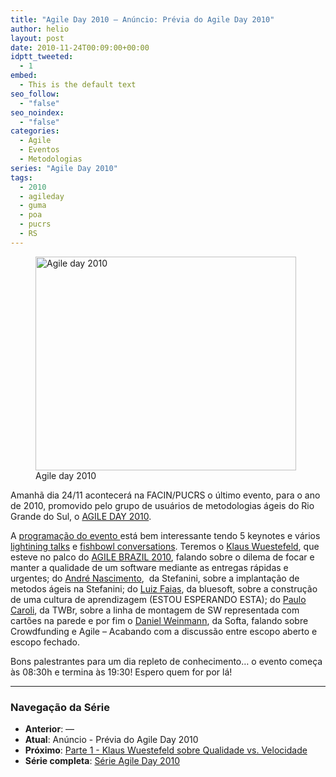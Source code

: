 ```yaml
---
title: "Agile Day 2010 – Anúncio: Prévia do Agile Day 2010"
author: helio
layout: post
date: 2010-11-24T00:09:00+00:00
idptt_tweeted:
  - 1
embed:
  - This is the default text
seo_follow:
  - "false"
seo_noindex:
  - "false"
categories:
  - Agile
  - Eventos
  - Metodologias
series: "Agile Day 2010"
tags:
  - 2010
  - agileday
  - guma
  - poa
  - pucrs
  - RS
---
```


<figure id="attachment_217" style="width: 417px" class="wp-caption aligncenter">
<img class="size-full wp-image-217" src="/uploads/2010/11/agileday2010.jpg" alt="Agile day 2010" width="417" height="342" srcset="/uploads/2010/11/agileday2010.jpg 417w, /uploads/2010/11/agileday2010-300x246.jpg 300w" sizes="(max-width: 417px) 100vw, 417px" />
<figcaption class="wp-caption-text">Agile day 2010</figcaption>
</figure>
Amanhã dia 24/11 acontecerá na FACIN/PUCRS o último evento, para o ano de 2010, promovido pelo grupo de usuários de metodologias ágeis do Rio Grande do Sul, o <a title="AGILEDAY 2010" href="http://sites.google.com/site/agileday2010/" target="_blank">AGILE DAY 2010</a>.

A <a title="Programação" href="http://sites.google.com/site/agileday2010/Home/programacao" target="_self">programação do evento </a>está bem interessante tendo 5 keynotes e vários <a title="Lightining talk" href="http://en.wikipedia.org/wiki/Lightning_Talk" target="_blank">lightining talks</a> e <a title="Fishbowl conversation" href="http://en.wikipedia.org/wiki/Fishbowl_(conversation)" target="_self">fishbowl conversations</a>. Teremos o <a title="Klaus" href="http://twitter.com/klauswuestefeld" target="_blank">Klaus Wuestefeld</a>, que esteve no palco do <a title="AGILE BRAZIL2010" href="http://www.agilebrazil.com/2010/pt/index.html" target="_blank">AGILE BRAZIL 2010</a>, falando sobre o dilema de focar e manter a qualidade de um software mediante as entregas rápidas e urgentes; do <a title="André Nascimento" href="http://twitter.com/alnascimento" target="_blank">André Nascimento</a>,  da Stefanini, sobre a implantação de metodos ágeis na Stefanini; do <a title="Luiz Faias" href="http://twitter.com/luizfaias" target="_blank">Luiz Faias</a>, da bluesoft, sobre a construção de uma cultura de aprendizagem (ESTOU ESPERANDO ESTA); do <a title="Paulo Caroli" href="http://twitter.com/paulocaroli" target="_blank">Paulo Caroli</a>, da TWBr, sobre a linha de montagem de SW representada com cartões na parede e por fim o <a title="DAniel Weinmann" href="http://twitter.com/danielweinmann" target="_blank">Daniel Weinmann</a>, da Softa, falando sobre Crowdfunding e Agile &#8211; Acabando com a discussão entre escopo aberto e escopo fechado.

Bons palestrantes para um dia repleto de conhecimento… o evento começa às 08:30h e termina às 19:30! Espero quem for por lá!

---

### **Navegação da Série**

- **Anterior**: —
- **Atual**: Anúncio - Prévia do Agile Day 2010
- **Próximo**: [Parte 1 - Klaus Wuestefeld sobre Qualidade vs. Velocidade](../2010-11-24-agile-day-2010-klaus-wuestefeld/)
- **Série completa**: [Série Agile Day 2010](/pt/series/agile-day-2010/)
